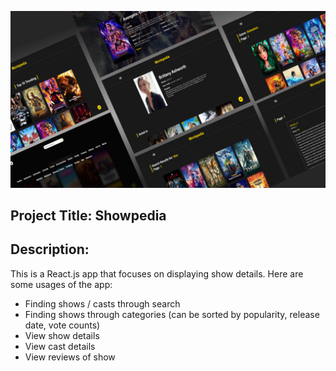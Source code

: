 ![Showpedia](/public/showcase_show.png)

## Project Title: Showpedia

## Description:
This is a React.js app that focuses on displaying show details.
Here are some usages of the app:
- Finding shows / casts through search
- Finding shows through categories (can be sorted by popularity, release date, vote counts)
- View show details
- View cast details
- View reviews of show
